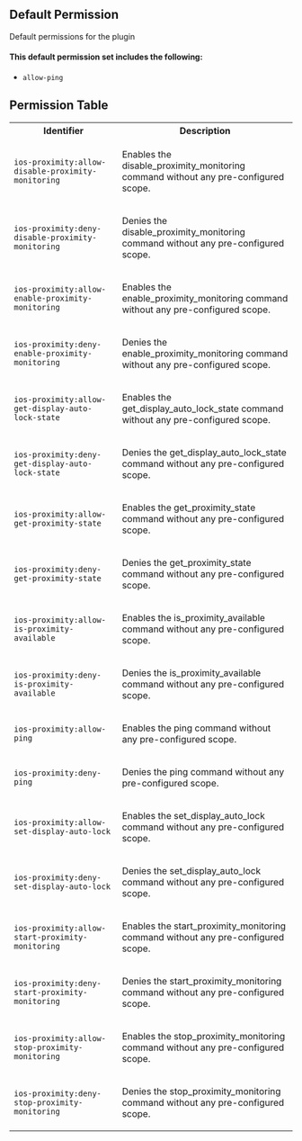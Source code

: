 ## Default Permission

Default permissions for the plugin

#### This default permission set includes the following:

- `allow-ping`

## Permission Table

<table>
<tr>
<th>Identifier</th>
<th>Description</th>
</tr>


<tr>
<td>

`ios-proximity:allow-disable-proximity-monitoring`

</td>
<td>

Enables the disable_proximity_monitoring command without any pre-configured scope.

</td>
</tr>

<tr>
<td>

`ios-proximity:deny-disable-proximity-monitoring`

</td>
<td>

Denies the disable_proximity_monitoring command without any pre-configured scope.

</td>
</tr>

<tr>
<td>

`ios-proximity:allow-enable-proximity-monitoring`

</td>
<td>

Enables the enable_proximity_monitoring command without any pre-configured scope.

</td>
</tr>

<tr>
<td>

`ios-proximity:deny-enable-proximity-monitoring`

</td>
<td>

Denies the enable_proximity_monitoring command without any pre-configured scope.

</td>
</tr>

<tr>
<td>

`ios-proximity:allow-get-display-auto-lock-state`

</td>
<td>

Enables the get_display_auto_lock_state command without any pre-configured scope.

</td>
</tr>

<tr>
<td>

`ios-proximity:deny-get-display-auto-lock-state`

</td>
<td>

Denies the get_display_auto_lock_state command without any pre-configured scope.

</td>
</tr>

<tr>
<td>

`ios-proximity:allow-get-proximity-state`

</td>
<td>

Enables the get_proximity_state command without any pre-configured scope.

</td>
</tr>

<tr>
<td>

`ios-proximity:deny-get-proximity-state`

</td>
<td>

Denies the get_proximity_state command without any pre-configured scope.

</td>
</tr>

<tr>
<td>

`ios-proximity:allow-is-proximity-available`

</td>
<td>

Enables the is_proximity_available command without any pre-configured scope.

</td>
</tr>

<tr>
<td>

`ios-proximity:deny-is-proximity-available`

</td>
<td>

Denies the is_proximity_available command without any pre-configured scope.

</td>
</tr>

<tr>
<td>

`ios-proximity:allow-ping`

</td>
<td>

Enables the ping command without any pre-configured scope.

</td>
</tr>

<tr>
<td>

`ios-proximity:deny-ping`

</td>
<td>

Denies the ping command without any pre-configured scope.

</td>
</tr>

<tr>
<td>

`ios-proximity:allow-set-display-auto-lock`

</td>
<td>

Enables the set_display_auto_lock command without any pre-configured scope.

</td>
</tr>

<tr>
<td>

`ios-proximity:deny-set-display-auto-lock`

</td>
<td>

Denies the set_display_auto_lock command without any pre-configured scope.

</td>
</tr>

<tr>
<td>

`ios-proximity:allow-start-proximity-monitoring`

</td>
<td>

Enables the start_proximity_monitoring command without any pre-configured scope.

</td>
</tr>

<tr>
<td>

`ios-proximity:deny-start-proximity-monitoring`

</td>
<td>

Denies the start_proximity_monitoring command without any pre-configured scope.

</td>
</tr>

<tr>
<td>

`ios-proximity:allow-stop-proximity-monitoring`

</td>
<td>

Enables the stop_proximity_monitoring command without any pre-configured scope.

</td>
</tr>

<tr>
<td>

`ios-proximity:deny-stop-proximity-monitoring`

</td>
<td>

Denies the stop_proximity_monitoring command without any pre-configured scope.

</td>
</tr>
</table>
